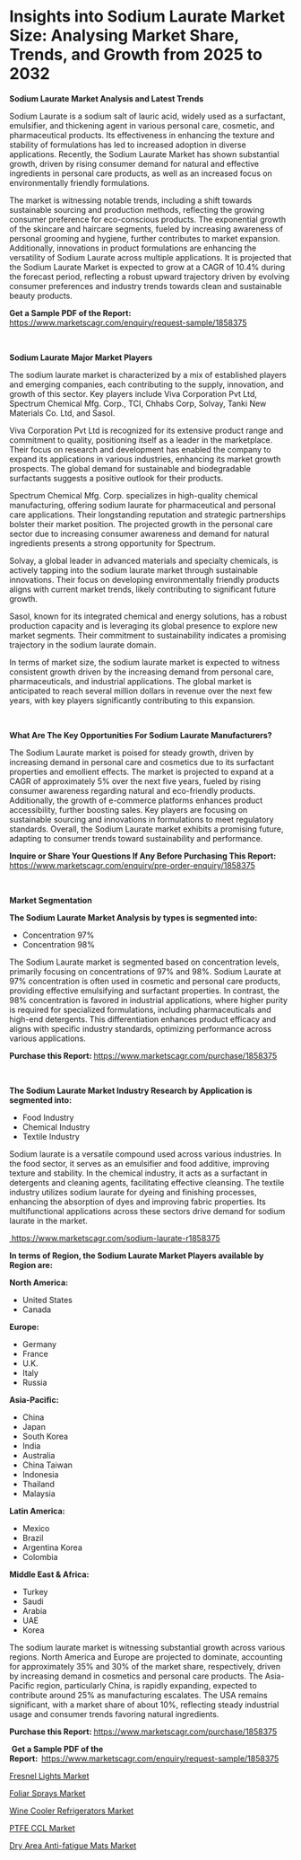 <p><h1>Insights into Sodium Laurate Market Size: Analysing Market Share, Trends, and Growth from 2025 to 2032</h1></p><p><strong>Sodium Laurate Market Analysis and Latest Trends</strong></p>
<p><p>Sodium Laurate is a sodium salt of lauric acid, widely used as a surfactant, emulsifier, and thickening agent in various personal care, cosmetic, and pharmaceutical products. Its effectiveness in enhancing the texture and stability of formulations has led to increased adoption in diverse applications. Recently, the Sodium Laurate Market has shown substantial growth, driven by rising consumer demand for natural and effective ingredients in personal care products, as well as an increased focus on environmentally friendly formulations.</p><p>The market is witnessing notable trends, including a shift towards sustainable sourcing and production methods, reflecting the growing consumer preference for eco-conscious products. The exponential growth of the skincare and haircare segments, fueled by increasing awareness of personal grooming and hygiene, further contributes to market expansion. Additionally, innovations in product formulations are enhancing the versatility of Sodium Laurate across multiple applications. It is projected that the Sodium Laurate Market is expected to grow at a CAGR of 10.4% during the forecast period, reflecting a robust upward trajectory driven by evolving consumer preferences and industry trends towards clean and sustainable beauty products.</p></p>
<p><strong>Get a Sample PDF of the Report:&nbsp;</strong> <a href="https://www.marketscagr.com/enquiry/request-sample/1858375?utm_campaign=2241&utm_medium=2&utm_source=Github&utm_content=ia&utm_term=31012025&utm_id=sodium-laurate">https://www.marketscagr.com/enquiry/request-sample/1858375</a></p>
<p>&nbsp;</p>
<p><strong>Sodium Laurate Major Market Players</strong></p>
<p><p>The sodium laurate market is characterized by a mix of established players and emerging companies, each contributing to the supply, innovation, and growth of this sector. Key players include Viva Corporation Pvt Ltd, Spectrum Chemical Mfg. Corp., TCI, Chhabs Corp, Solvay, Tanki New Materials Co. Ltd, and Sasol.</p><p>Viva Corporation Pvt Ltd is recognized for its extensive product range and commitment to quality, positioning itself as a leader in the marketplace. Their focus on research and development has enabled the company to expand its applications in various industries, enhancing its market growth prospects. The global demand for sustainable and biodegradable surfactants suggests a positive outlook for their products.</p><p>Spectrum Chemical Mfg. Corp. specializes in high-quality chemical manufacturing, offering sodium laurate for pharmaceutical and personal care applications. Their longstanding reputation and strategic partnerships bolster their market position. The projected growth in the personal care sector due to increasing consumer awareness and demand for natural ingredients presents a strong opportunity for Spectrum.</p><p>Solvay, a global leader in advanced materials and specialty chemicals, is actively tapping into the sodium laurate market through sustainable innovations. Their focus on developing environmentally friendly products aligns with current market trends, likely contributing to significant future growth.</p><p>Sasol, known for its integrated chemical and energy solutions, has a robust production capacity and is leveraging its global presence to explore new market segments. Their commitment to sustainability indicates a promising trajectory in the sodium laurate domain.</p><p>In terms of market size, the sodium laurate market is expected to witness consistent growth driven by the increasing demand from personal care, pharmaceuticals, and industrial applications. The global market is anticipated to reach several million dollars in revenue over the next few years, with key players significantly contributing to this expansion.</p></p>
<p>&nbsp;</p>
<p><strong>What Are The Key Opportunities For Sodium Laurate Manufacturers?</strong></p>
<p><p>The Sodium Laurate market is poised for steady growth, driven by increasing demand in personal care and cosmetics due to its surfactant properties and emollient effects. The market is projected to expand at a CAGR of approximately 5% over the next five years, fueled by rising consumer awareness regarding natural and eco-friendly products. Additionally, the growth of e-commerce platforms enhances product accessibility, further boosting sales. Key players are focusing on sustainable sourcing and innovations in formulations to meet regulatory standards. Overall, the Sodium Laurate market exhibits a promising future, adapting to consumer trends toward sustainability and performance.</p></p>
<p><strong>Inquire or Share Your Questions If Any Before Purchasing This Report:</strong> <a href="https://www.marketscagr.com/enquiry/pre-order-enquiry/1858375?utm_campaign=2241&utm_medium=2&utm_source=Github&utm_content=ia&utm_term=31012025&utm_id=sodium-laurate">https://www.marketscagr.com/enquiry/pre-order-enquiry/1858375</a></p>
<p>&nbsp;</p>
<p><strong>Market Segmentation</strong></p>
<p><strong>The Sodium Laurate Market Analysis by types is segmented into:</strong></p>
<p><ul><li>Concentration 97%</li><li>Concentration 98%</li></ul></p>
<p><p>The Sodium Laurate market is segmented based on concentration levels, primarily focusing on concentrations of 97% and 98%. Sodium Laurate at 97% concentration is often used in cosmetic and personal care products, providing effective emulsifying and surfactant properties. In contrast, the 98% concentration is favored in industrial applications, where higher purity is required for specialized formulations, including pharmaceuticals and high-end detergents. This differentiation enhances product efficacy and aligns with specific industry standards, optimizing performance across various applications.</p></p>
<p><strong>Purchase this Report:&nbsp;</strong><a href="https://www.marketscagr.com/purchase/1858375?utm_campaign=2241&utm_medium=2&utm_source=Github&utm_content=ia&utm_term=31012025&utm_id=sodium-laurate">https://www.marketscagr.com/purchase/1858375</a></p>
<p>&nbsp;</p>
<p><strong>The Sodium Laurate Market Industry Research by Application is segmented into:</strong></p>
<p><ul><li>Food Industry</li><li>Chemical Industry</li><li>Textile Industry</li></ul></p>
<p><p>Sodium laurate is a versatile compound used across various industries. In the food sector, it serves as an emulsifier and food additive, improving texture and stability. In the chemical industry, it acts as a surfactant in detergents and cleaning agents, facilitating effective cleansing. The textile industry utilizes sodium laurate for dyeing and finishing processes, enhancing the absorption of dyes and improving fabric properties. Its multifunctional applications across these sectors drive demand for sodium laurate in the market.</p></p>
<p><a href="https://www.marketscagr.com/sodium-laurate-r1858375?utm_campaign=2241&utm_medium=2&utm_source=Github&utm_content=ia&utm_term=31012025&utm_id=sodium-laurate">&nbsp;https://www.marketscagr.com/sodium-laurate-r1858375</a></p>
<p><strong>In terms of Region, the Sodium Laurate Market Players available by Region are:</strong></p>
<p>
    <p> <strong> North America: </strong>
        <ul>
            <li>United States</li>
            <li>Canada</li>
        </ul>
        </p> 
    <p> <strong> Europe: </strong>
        <ul>
            <li>Germany</li>
            <li>France</li>
            <li>U.K.</li>
            <li>Italy</li>
            <li>Russia</li>
        </ul>
        </p> 
    <p> <strong> Asia-Pacific: </strong>
        <ul>
            <li>China</li>
            <li>Japan</li>
            <li>South Korea</li>
            <li>India</li>
            <li>Australia</li>
            <li>China Taiwan</li>
            <li>Indonesia</li>
            <li>Thailand</li>
            <li>Malaysia</li>
        </ul>
        </p> 
    <p> <strong> Latin America: </strong>
        <ul>
            <li>Mexico</li>
            <li>Brazil</li>
            <li>Argentina Korea</li>
            <li>Colombia</li>
        </ul>
        </p> 
    <p> <strong> Middle East & Africa: </strong>
        <ul>
            <li>Turkey</li>
            <li>Saudi</li>
            <li>Arabia</li>
            <li>UAE</li>
            <li>Korea</li>
        </ul>
    </p>
    </p>
<p><p>The sodium laurate market is witnessing substantial growth across various regions. North America and Europe are projected to dominate, accounting for approximately 35% and 30% of the market share, respectively, driven by increasing demand in cosmetics and personal care products. The Asia-Pacific region, particularly China, is rapidly expanding, expected to contribute around 25% as manufacturing escalates. The USA remains significant, with a market share of about 10%, reflecting steady industrial usage and consumer trends favoring natural ingredients.</p></p>
<p><strong>Purchase this Report: </strong><a href="https://www.marketscagr.com/purchase/1858375?utm_campaign=2241&utm_medium=2&utm_source=Github&utm_content=ia&utm_term=31012025&utm_id=sodium-laurate">https://www.marketscagr.com/purchase/1858375</a></p>
<p>&nbsp;<strong>Get a Sample PDF of the Report:&nbsp;&nbsp;</strong><a href="https://www.marketscagr.com/enquiry/request-sample/1858375?utm_campaign=2241&utm_medium=2&utm_source=Github&utm_content=ia&utm_term=31012025&utm_id=sodium-laurate">https://www.marketscagr.com/enquiry/request-sample/1858375</a></p>
<p><strong></strong></p>
<p><p><a href="https://www.linkedin.com/pulse/fresnel-lights-market-evolution-regional-adaptations-innovation-2tvee?utm_campaign=2241&utm_medium=2&utm_source=Github&utm_content=ia&utm_term=31012025&utm_id=sodium-laurate">Fresnel Lights Market</a></p><p><a href="https://www.linkedin.com/pulse/foliar-sprays-market-analysis-current-trends-industry-size-146-ccm2e?utm_campaign=2241&utm_medium=2&utm_source=Github&utm_content=ia&utm_term=31012025&utm_id=sodium-laurate">Foliar Sprays Market</a></p><p><a href="https://www.linkedin.com/pulse/projected-revenue-market-growth-wine-cooler-refrigerators-cqfqe?utm_campaign=2241&utm_medium=2&utm_source=Github&utm_content=ia&utm_term=31012025&utm_id=sodium-laurate">Wine Cooler Refrigerators Market</a></p><p><a href="https://github.com/princessbartram3/Market-Research-Report-List-1/blob/main/ptfe-ccl-market.md?utm_campaign=2241&utm_medium=2&utm_source=Github&utm_content=ia&utm_term=31012025&utm_id=sodium-laurate">PTFE CCL Market</a></p><p><a href="https://www.linkedin.com/pulse/dry-area-anti-fatigue-mats-market-demand-revenue-insights-57-riimc?utm_campaign=2241&utm_medium=2&utm_source=Github&utm_content=ia&utm_term=31012025&utm_id=sodium-laurate">Dry Area Anti-fatigue Mats Market</a></p></p>